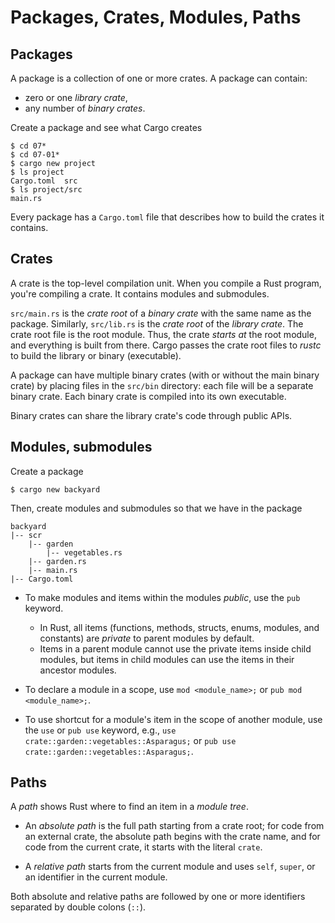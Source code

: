 # Packages, Crates, Modules, Paths

## Packages

A package is a collection of one or more crates.
A package can contain:
- zero or one *library crate*,
- any number of *binary crates*.

Create a package and see what Cargo creates
```
$ cd 07*
$ cd 07-01*
$ cargo new project
$ ls project
Cargo.toml  src
$ ls project/src
main.rs
```
Every package has a `Cargo.toml` file that describes how to build the crates it contains.

## Crates

A crate is the top-level compilation unit. 
When you compile a Rust program, you're compiling a crate.
It contains modules and submodules.

`src/main.rs` is the *crate root* of a *binary crate* with the same name as the package.
Similarly, `src/lib.rs` is the *crate root* of the *library crate*.
The crate root file is the root module.
Thus, the crate *starts at* the root module, and everything is built from there.
Cargo passes the crate root files to *rustc* to build the library or binary (executable).

A package can have multiple binary crates (with or without the main binary crate) 
by placing files in the `src/bin` directory: each file will be a separate binary crate.
Each binary crate is compiled into its own executable.

Binary crates can share the library crate's code through public APIs.

## Modules, submodules

Create a package
```
$ cargo new backyard
```

Then, create modules and submodules so that we have in the package
```
backyard
|-- scr
    |-- garden
        |-- vegetables.rs
    |-- garden.rs
    |-- main.rs
|-- Cargo.toml
```

- To make modules and items within the modules *public*, use the `pub` keyword.

    - In Rust, all items (functions, methods, structs, enums, modules, and constants) 
    are *private* to parent modules by default.
    - Items in a parent module cannot use the private items inside child modules,
    but items in child modules can use the items in their ancestor modules.

- To declare a module in a scope, use `mod <module_name>;` or `pub mod <module_name>;`.
- To use shortcut for a module's item in the scope of another module, use the `use` or `pub use` keyword, 
e.g., `use crate::garden::vegetables::Asparagus;` or `pub use crate::garden::vegetables::Asparagus;`.

## Paths

A *path* shows Rust where to find an item in a *module tree*.

- An *absolute path* is the full path starting from a crate root; 
for code from an external crate, the absolute path begins with the crate name, and
for code from the current crate, it starts with the literal `crate`.

- A *relative path* starts from the current module and uses `self`, `super`, or 
an identifier in the current module.

Both absolute and relative paths are followed by one or more identifiers separated by double colons (`::`).
